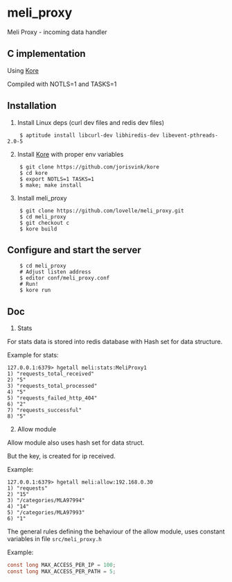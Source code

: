 meli_proxy
===
Meli Proxy - incoming data handler

C implementation
---

Using [Kore](https://github.com/jorisvink/kore)

Compiled with NOTLS=1 and TASKS=1


Installation
----

1. Install Linux deps (curl dev files and redis dev files)

```
	$ aptitude install libcurl-dev libhiredis-dev libevent-pthreads-2.0-5
```

2. Install [Kore](https://github.com/jorisvink/kore#building-kore) with proper env variables

```
	$ git clone https://github.com/jorisvink/kore
	$ cd kore
	$ export NOTLS=1 TASKS=1
	$ make; make install
```

3. Install meli_proxy

```
	$ git clone https://github.com/lovelle/meli_proxy.git
	$ cd meli_proxy
	$ git checkout c
	$ kore build
```

Configure and start the server
----
```
    $ cd meli_proxy
    # Adjust listen address
    $ editor conf/meli_proxy.conf
    # Run!
    $ kore run
```

Doc
----

1. Stats

For stats data is stored into redis database with Hash set for data structure.

Example for stats:

```
127.0.0.1:6379> hgetall meli:stats:MeliProxy1
1) "requests_total_received"
2) "5"
3) "requests_total_processed"
4) "5"
5) "requests_failed_http_404"
6) "2"
7) "requests_successful"
8) "5"
```


2. Allow module

Allow module also uses hash set for data struct.

But the key, is created for ip received.

Example:

```
127.0.0.1:6379> hgetall meli:allow:192.168.0.30
1) "requests"
2) "15"
3) "/categories/MLA97994"
4) "14"
5) "/categories/MLA97993"
6) "1"

```

The general rules defining the behaviour of the allow module,
uses constant variables in file `src/meli_proxy.h`

Example:
```c
const long MAX_ACCESS_PER_IP = 100;
const long MAX_ACCESS_PER_PATH = 5;
```
